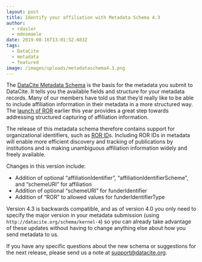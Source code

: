 ```yaml
---
layout: post
title: Identify your affiliation with Metadata Schema 4.3
author:
  - rdasler
  - mdesmaele
date: 2019-08-16T13:01:52.683Z
tags:
  - DataCite
  - metadata
  - featured
image: /images/uploads/metadataschema4.3.png
---
```

The [DataCite Metadata Schema](https://schema.datacite.org/) is the basis for the metadata you submit to DataCite. It tells you the available fields and structure for your metadata records. Many of our members have told us that they’d really like to be able to include affiliation information in their metadata in a more structured way. The [launch of ROR](https://doi.org/10.5438/cykz-fh60) earlier this year provides a great step towards addressing structured capturing of affiliation information. 

The release of this metadata schema therefore contains support for organizational identifiers, such as [ROR ID](https://ror.org/)s. Including ROR IDs in metadata will enable more efficient discovery and tracking of publications by institutions and is making unambiguous affiliation information widely and freely available.

Changes in this version include:

* Addition of optional “affiliationIdentifier”, “affiliationIdentifierScheme”, and “schemeURI” for affiliation
* Addition of optional “schemeURI” for funderIdentifier
* Addition of “ROR” to allowed values for funderIdentifierType

Version 4.3 is backwards compatible, and as of version 4.0 you only need to specify the major version in your metadata submission (using `http://datacite.org/schema/kernel-4`) so you can already take advantage of these updates without having to change anything else about how you send metadata to us.

If you have any specific questions about the new schema or suggestions for the next release, please send us a note at [support@datacite.org](mailto:support@datacite.org).

